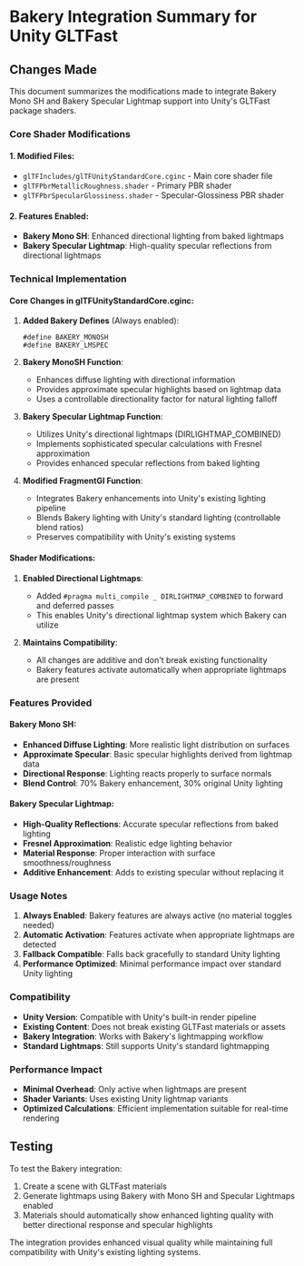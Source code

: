 # Bakery Integration Summary for Unity GLTFast

## Changes Made

This document summarizes the modifications made to integrate Bakery Mono SH and Bakery Specular Lightmap support into Unity's GLTFast package shaders.

### Core Shader Modifications

#### 1. Modified Files:
- `glTFIncludes/glTFUnityStandardCore.cginc` - Main core shader file
- `glTFPbrMetallicRoughness.shader` - Primary PBR shader
- `glTFPbrSpecularGlossiness.shader` - Specular-Glossiness PBR shader

#### 2. Features Enabled:
- **Bakery Mono SH**: Enhanced directional lighting from baked lightmaps
- **Bakery Specular Lightmap**: High-quality specular reflections from directional lightmaps

### Technical Implementation

#### Core Changes in glTFUnityStandardCore.cginc:

1. **Added Bakery Defines** (Always enabled):
   ```hlsl
   #define BAKERY_MONOSH
   #define BAKERY_LMSPEC
   ```

2. **Bakery MonoSH Function**:
   - Enhances diffuse lighting with directional information
   - Provides approximate specular highlights based on lightmap data
   - Uses a controllable directionality factor for natural lighting falloff

3. **Bakery Specular Lightmap Function**:
   - Utilizes Unity's directional lightmaps (DIRLIGHTMAP_COMBINED)
   - Implements sophisticated specular calculations with Fresnel approximation
   - Provides enhanced specular reflections from baked lighting

4. **Modified FragmentGI Function**:
   - Integrates Bakery enhancements into Unity's existing lighting pipeline
   - Blends Bakery lighting with Unity's standard lighting (controllable blend ratios)
   - Preserves compatibility with Unity's existing systems

#### Shader Modifications:

1. **Enabled Directional Lightmaps**:
   - Added `#pragma multi_compile _ DIRLIGHTMAP_COMBINED` to forward and deferred passes
   - This enables Unity's directional lightmap system which Bakery can utilize

2. **Maintains Compatibility**:
   - All changes are additive and don't break existing functionality
   - Bakery features activate automatically when appropriate lightmaps are present

### Features Provided

#### Bakery Mono SH:
- **Enhanced Diffuse Lighting**: More realistic light distribution on surfaces
- **Approximate Specular**: Basic specular highlights derived from lightmap data
- **Directional Response**: Lighting reacts properly to surface normals
- **Blend Control**: 70% Bakery enhancement, 30% original Unity lighting

#### Bakery Specular Lightmap:
- **High-Quality Reflections**: Accurate specular reflections from baked lighting
- **Fresnel Approximation**: Realistic edge lighting behavior
- **Material Response**: Proper interaction with surface smoothness/roughness
- **Additive Enhancement**: Adds to existing specular without replacing it

### Usage Notes

1. **Always Enabled**: Bakery features are always active (no material toggles needed)
2. **Automatic Activation**: Features activate when appropriate lightmaps are detected
3. **Fallback Compatible**: Falls back gracefully to standard Unity lighting
4. **Performance Optimized**: Minimal performance impact over standard Unity lighting

### Compatibility

- **Unity Version**: Compatible with Unity's built-in render pipeline
- **Existing Content**: Does not break existing GLTFast materials or assets
- **Bakery Integration**: Works with Bakery's lightmapping workflow
- **Standard Lightmaps**: Still supports Unity's standard lightmapping

### Performance Impact

- **Minimal Overhead**: Only active when lightmaps are present
- **Shader Variants**: Uses existing Unity lightmap variants
- **Optimized Calculations**: Efficient implementation suitable for real-time rendering

## Testing

To test the Bakery integration:

1. Create a scene with GLTFast materials
2. Generate lightmaps using Bakery with Mono SH and Specular Lightmaps enabled
3. Materials should automatically show enhanced lighting quality with better directional response and specular highlights

The integration provides enhanced visual quality while maintaining full compatibility with Unity's existing lighting systems.
